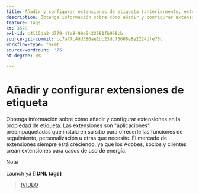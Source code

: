 ```yaml
---
title: Añadir y configurar extensiones de etiqueta (anteriormente, extensiones de Launch)
description: Obtenga información sobre cómo añadir y configurar extensiones en la propiedad de etiqueta.
feature: Tags
kt: 3528
exl-id: c4115da3-d779-4fe8-90e5-32581fb968cb
source-git-commit: cc7a77c4dd380ae1bc23dc75608e8e2224dfe78c
workflow-type: tm+mt
source-wordcount: '75'
ht-degree: 0%

---
```


# Añadir y configurar extensiones de etiqueta

Obtenga información sobre cómo añadir y configurar extensiones en la propiedad de etiqueta. Las extensiones son &quot;aplicaciones&quot; preempaquetadas que instala en su sitio para ofrecerle las funciones de seguimiento, personalización u otras que necesite. El mercado de extensiones siempre está creciendo, ya que los Adobes, socios y clientes crean extensiones para casos de uso de energía.

>[!NOTE]
>
> Launch ya **[!DNL tags]**

>[!VIDEO](https://video.tv.adobe.com/v/28732/?quality=12&learn=on)
